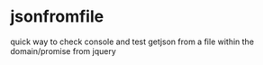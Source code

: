 jsonfromfile
============

quick way to check console and test getjson from a file within the domain/promise from jquery
